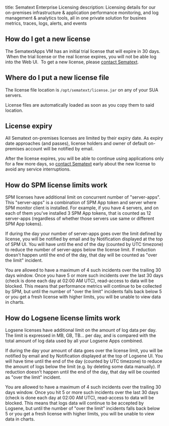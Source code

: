 title: Sematext Enterprise Licensing
description: Licensing details for our on-premises infrastructure & application performance monitoring, and log management & analytics tools, all in one private solution for busines metrics, traces, logs, alerts, and events


## How do I get a new license

The SematextApps VM has an initial trial license that will expire in 30
days.  When the trial license or the real license expires, you will not
be able log into the Web UI.  To get a new license, please <a href="https://sematext.com/contact/">contact Sematext</a>.

## Where do I put a new license file

The license file location is `/opt/sematext/license.jar` on any of your
SUA servers.

License files are automatically loaded as soon as you copy them to said
location.

## License expiry

All Sematext on-premises licenses are limited by their expiry date. As
expiry date approaches (and passes), license holders and owner of
default on-premises account will be notified by email.

After the license expires, you will be able to continue using
applications only for a few more days, so <a href="https://sematext.com/contact/">contact Sematext</a> early about the new license to avoid any service interruptions.

## How do SPM license limits work

SPM licenses have additional limit on concurrent number of
"server-apps". This "server-apps" is a combination of SPM App token and
server where SPM monitor client is installed. For example, if you have 4
servers, and on each of them you've installed 3 SPM App tokens, that is
counted as 12 server-apps (regardless of whether those servers use same
or different SPM App tokens).

If during the day your number of server-apps goes over the limit defined
by license, you will be notified by email and by Notification displayed
at the top of SPM UI. You will have until the end of the day (counted by
UTC timezone) to reduce the number of server-apps below the license
limit. If reduction doesn't happen until the end of the day, that day
will be counted as "over the limit" incident.

You are allowed to have a maximum of 4 such incidents over the trailing
30 days window. Once you have 5 or more such incidents over the last 30
days (check is done each day at 02:00 AM UTC), read-access to data will
be blocked. This means that performance metrics will continue to be
collected by SPM, but until the number of "over the limit" incidents
falls back below 5 or you get a fresh license with higher limits, you
will be unable to view data in charts.

## How do Logsene license limits work

Logsene licenses have additional limit on the amount of log data per
day. The limit is expressed in MB, GB, TB... per day, and is compared
with the total amount of log data used by all your Logsene Apps
combined.

If during the day your amount of data goes over the license limit, you
will be notified by email and by Notification displayed at the top of
Logsene UI. You will have time until the end of the day (counted by UTC
timezone) to reduce the amount of logs below the limit (e.g. by deleting
some data manually). If reduction doesn't happen until the end of the
day, that day will be counted as "over the limit" incident.

You are allowed to have a maximum of 4 such incidents over the trailing
30 days window. Once you hit 5 or more such incidents over the last 30
days (check is done each day at 02:00 AM UTC), read-access to data will
be blocked. This means that logs data will continue to be accepted by
Logsene, but until the number of "over the limit" incidents falls back
below 5 or you get a fresh license with higher limits, you will be
unable to view data in charts.
